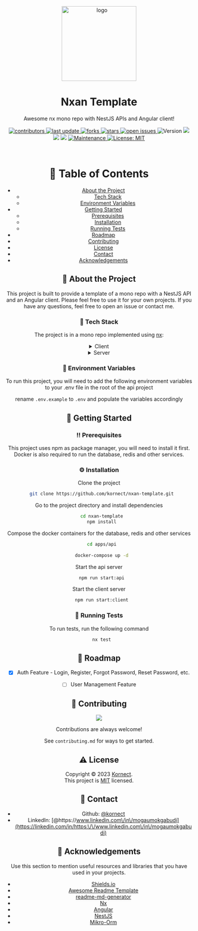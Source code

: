 <!--
Hey, thanks for using the nxan template.  
If you have any enhancements, then fork this project and create a pull request 
or just open an issue with the label "enhancement".

Don't forget to give this project a star for additional support ;)
Maybe you can mention me or this repo in the acknowledgements too
-->
<div align="center">

  <img src="assets/logo.png" alt="logo" width="200" height="auto" />
  <h1>Nxan Template</h1>

  <p>
    Awesome nx mono repo with NestJS APIs and Angular client! 
  </p>


<!-- Badges -->
<p>
  <a href="https://github.com/kornect/nxan-template/graphs/contributors">
    <img src="https://img.shields.io/github/contributors/kornect/nxan-template" alt="contributors" />
  </a>
  <a href="">
    <img src="https://img.shields.io/github/last-commit/kornect/nxan-template" alt="last update" />
  </a>
  <a href="https://github.com/kornect/nxan-template/network/members">
    <img src="https://img.shields.io/github/forks/kornect/nxan-template" alt="forks" />
  </a>
  <a href="https://github.com/kornect/nxan-template/stargazers">
    <img src="https://img.shields.io/github/stars/kornect/nxan-template" alt="stars" />
  </a>
  <a href="https://github.com/kornect/nxan-template/issues/">
    <img src="https://img.shields.io/github/issues/kornect/nxan-template" alt="open issues" />
  </a>
  <img alt="Version" src="https://img.shields.io/badge/version-0.0.1-blue.svg?cacheSeconds=2592000" />
  <img src="https://img.shields.io/badge/npm-%3E%3D5.5.0-blue.svg" />
  <img src="https://img.shields.io/badge/node-%3E%3D9.3.0-blue.svg" />
  <img src="https://img.shields.io/badge/nx-%3E%3D15.8.6-blue.svg" />
  <a href="https://github.com/kornect/nxan-template/graphs/commit-activity" target="_blank">
    <img alt="Maintenance" src="https://img.shields.io/badge/Maintained%3F-yes-green.svg" />
  </a>
  <a href="https://github.com/kornect/nxan-template/blob/master/LICENSE" target="_blank">
    <img alt="License: MIT" src="https://img.shields.io/github/license/kornect/nxan-template" />
  </a>
</p>

<br />

<!-- Table of Contents -->
# :notebook_with_decorative_cover: Table of Contents

- [About the Project](#star2-about-the-project)
  * [Tech Stack](#space_invader-tech-stack)
  * [Environment Variables](#key-environment-variables)
- [Getting Started](#toolbox-getting-started)
  * [Prerequisites](#bangbang-prerequisites)
  * [Installation](#gear-installation)
  * [Running Tests](#test_tube-running-tests)
- [Roadmap](#compass-roadmap)
- [Contributing](#wave-contributing)
- [License](#warning-license)
- [Contact](#handshake-contact)
- [Acknowledgements](#gem-acknowledgements)



<!-- About the Project -->
## :star2: About the Project
This project is built to provide a template of a mono repo with a NestJS API and an Angular client. Please feel free to use it for your own projects. If you have any questions, feel free to open an issue or contact me.

<!-- TechStack -->
### :space_invader: Tech Stack

The project is in a mono repo implemented using [nx](https://nx.dev/):

<details>
  <summary>Client</summary>
  <ul>
    <li><a href="https://www.typescriptlang.org/">Typescript</a></li>
    <li><a href="https://angular.io/">Angular</a></li>
    <li><a href="https://ngneat.github.io/elf/">Elf State Management</a></li>
    <li><a href="https://tailwindcss.com/">TailwindCSS</a></li>
  </ul>
</details>

<details>
  <summary>Server</summary>
  <ul>
    <li><a href="https://www.typescriptlang.org/">Typescript</a></li>
    <li><a href="https://docs.nestjs.com/">NestJS</a></li>
    <li><a href="https://mikro-orm.io/">Mikro-Orm</a></li>
    <li><a href="https://redis.io/">Redis</a></li>
    <li><a href="https://www.postgresql.org/">PostgreSQL</a></li>
    <li><a href="https://www.passportjs.org/">Passport</a></li>
  </ul>
</details>

<!-- Env Variables -->
### :key: Environment Variables

To run this project, you will need to add the following environment variables to your .env file in the root of the api project

rename `.env.example` to `.env` and populate the variables accordingly

<!-- Getting Started -->
## 	:toolbox: Getting Started

<!-- Prerequisites -->
### :bangbang: Prerequisites

This project uses npm as package manager, you will need to install it first. 
Docker is also required to run the database, redis and other services.

<!-- Installation -->
### :gear: Installation

Clone the project

```bash
  git clone https://github.com/kornect/nxan-template.git
```

Go to the project directory and install dependencies

```bash
  cd nxan-template
  npm install
```

Compose the docker containers for the database, redis and other services

```bash
  cd apps/api
  
  docker-compose up -d
```

Start the api server

```bash
  npm run start:api
```

Start the client server

```bash
  npm run start:client
```

<!-- Running Tests -->
### :test_tube: Running Tests

To run tests, run the following command

```bash
  nx test
```

<!-- Roadmap -->
## :compass: Roadmap

* [x] Auth Feature - Login, Register, Forgot Password, Reset Password, etc.
* [ ] User Management Feature


<!-- Contributing -->
## :wave: Contributing

<a href="https://github.com/kornect/nxan-template/graphs/contributors">
  <img src="https://contrib.rocks/image?repo=kornect/nxan-template" />
</a>

Contributions are always welcome!

See `contributing.md` for ways to get started.

<!-- License -->
## :warning: License

Copyright © 2023 [Kornect](https://github.com/kornect).<br />
This project is [MIT](https://github.com/kornect/nxan-template/blob/master/LICENSE) licensed.

<!-- Contact -->
## :handshake: Contact

* Github: [@kornect](https://github.com/kornect)
* LinkedIn: [@https:\/\/www.linkedin.com\/in\/mogaumokgabudi](https://linkedin.com/in/https:\/\/www.linkedin.com\/in\/mogaumokgabudi)

<!-- Acknowledgments -->
## :gem: Acknowledgements

Use this section to mention useful resources and libraries that you have used in your projects.

- [Shields.io](https://shields.io/)
- [Awesome Readme Template](https://github.com/Louis3797/awesome-readme-template)
- [readme-md-generator](https://github.com/kefranabg/readme-md-generator)
- [Nx](https://nx.dev/)
- [Angular](https://angular.io/)
- [NestJS](https://nestjs.com/)
- [Mikro-Orm](https://mikro-orm.io/)
